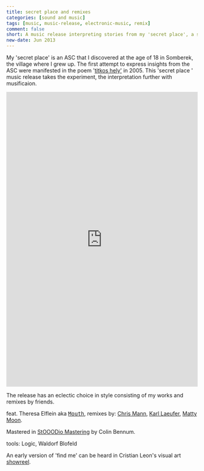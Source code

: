 ```yaml
---
title: secret place and remixes
categories: [sound and music]
tags: [music, music-release, electronic-music, remix]
comment: false
short: A music release interpreting stories from my 'secret place', a special state of mind.
new-date: Jun 2013
---
```


 My 'secret place' is an ASC that I discovered at the age of 18 in Somberek, the village where I grew up. The first attempt to express insights from the ASC were manifested in the poem '[titkos hely'](https://poet.hu/vers/27294) in 2005. This 'secret place ' music release takes the experiment, the interpretation further with musificaion.

<div style="max-width: 700px;"><div style="left: 0; width: 100%; height: 0; position: relative; padding-bottom: 100%; padding-top: 271px;"><iframe src="https://bandcamp.com/EmbeddedPlayer/album=3437348308/size=large/bgcol=ffffff/linkcol=0687f5/transparent=true//" style="border: 0; top: 0; left: 0; width: 100%; height: 100%; position: absolute;" allowfullscreen scrolling="no"></iframe></div></div>

The release has an eclectic choice in style consisting of my works and remixes by friends.

feat. Theresa Elflein aka [<kbd>Mouth</kbd>](https://soundcloud.com/mouthcare), remixes by: [Chris Mann](https://soundcloud.com/cjmann), [Karl Laeufer](https://soundcloud.com/holgerhimmelblau), [Matty Moon](https://soundcloud.com/matty-moon).

Mastered in [StOOODio Mastering](https://www.facebook.com/Stooodio.Mastering) by Colin Bennum.

tools: Logic, Waldorf Blofeld

An early version of 'find me' can be heard in Cristian Leon's visual art [showreel](https://vimeo.com/8549863).

